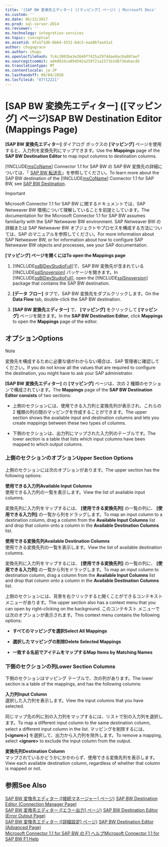 ```yaml
---
title: '[SAP BW 変換先エディター] ([マッピング] ページ) | Microsoft Docs'
ms.custom: ''
ms.date: 06/13/2017
ms.prod: sql-server-2014
ms.reviewer: ''
ms.technology: integration-services
ms.topic: conceptual
ms.assetid: dfa1f1d6-6b64-4331-bdc5-eaa8b7aa41a1
author: chugugrace
ms.author: chugu
ms.openlocfilehash: 7c4c2803be3e2649f7425a2974dae8ac0a80fae7
ms.sourcegitcommit: ad4d92dce894592a259721a1571b1d8736abacdb
ms.translationtype: MT
ms.contentlocale: ja-JP
ms.lasthandoff: 08/04/2020
ms.locfileid: "87712221"
---
```

# <a name="sap-bw-destination-editor-mappings-page"></a><span data-ttu-id="136c1-102">[SAP BW 変換先エディター] ([マッピング] ページ)</span><span class="sxs-lookup"><span data-stu-id="136c1-102">SAP BW Destination Editor (Mappings Page)</span></span>
  <span data-ttu-id="136c1-103">**[SAP BW 変換先エディター]** ダイアログ ボックスの **[マッピング]** ページを使用すると、入力列を変換先列にマップできます。</span><span class="sxs-lookup"><span data-stu-id="136c1-103">Use the **Mappings** page of the **SAP BW Destination Editor** to map input columns to destination columns.</span></span>  
  
 <span data-ttu-id="136c1-104">[!INCLUDE[msCoName](../../includes/msconame-md.md)] Connector 1.1 for SAP BW の SAP BW 変換先の詳細については、「 [SAP BW 転送先](sap-bw-destination.md)」を参照してください。</span><span class="sxs-lookup"><span data-stu-id="136c1-104">To learn more about the SAP BW destination of the [!INCLUDE[msCoName](../../includes/msconame-md.md)] Connector 1.1 for SAP BW, see [SAP BW Destination](sap-bw-destination.md).</span></span>  
  
> [!IMPORTANT]  
>  <span data-ttu-id="136c1-105">Microsoft Connector 1.1 for SAP BW に関するドキュメントでは、SAP Netweaver BW 環境について理解していることを前提としています。</span><span class="sxs-lookup"><span data-stu-id="136c1-105">The documentation for the Microsoft Connector 1.1 for SAP BW assumes familiarity with the SAP Netweaver BW environment.</span></span> <span data-ttu-id="136c1-106">SAP Netweaver BW の詳細または SAP Netweaver BW オブジェクトやプロセスを構成する方法については、SAP のマニュアルを参照してください。</span><span class="sxs-lookup"><span data-stu-id="136c1-106">For more information about SAP Netweaver BW, or for information about how to configure SAP Netweaver BW objects and processes, see your SAP documentation.</span></span>  
  
 <span data-ttu-id="136c1-107">**[マッピング] ページを開くには**</span><span class="sxs-lookup"><span data-stu-id="136c1-107">**To open the Mappings page**</span></span>  
  
1.  <span data-ttu-id="136c1-108">[!INCLUDE[ssBIDevStudioFull](../../includes/ssbidevstudiofull-md.md)]で、SAP BW 変換先が含まれている [!INCLUDE[ssISnoversion](../../includes/ssisnoversion-md.md)] パッケージを開きます。</span><span class="sxs-lookup"><span data-stu-id="136c1-108">In [!INCLUDE[ssBIDevStudioFull](../../includes/ssbidevstudiofull-md.md)], open the [!INCLUDE[ssISnoversion](../../includes/ssisnoversion-md.md)] package that contains the SAP BW destination.</span></span>  
  
2.  <span data-ttu-id="136c1-109">**[データ フロー]** タブで、SAP BW 変換先をダブルクリックします。</span><span class="sxs-lookup"><span data-stu-id="136c1-109">On the **Data Flow** tab, double-click the SAP BW destination.</span></span>  
  
3.  <span data-ttu-id="136c1-110">**[SAP BW 変換先エディター]** で、 **[マッピング]** をクリックして **[マッピング]** ページを開きます。</span><span class="sxs-lookup"><span data-stu-id="136c1-110">In the **SAP BW Destination Editor**, click **Mappings** to open the **Mappings** page of the editor.</span></span>  
  
## <a name="options"></a><span data-ttu-id="136c1-111">オプション</span><span class="sxs-lookup"><span data-stu-id="136c1-111">Options</span></span>  
  
> [!NOTE]  
>  <span data-ttu-id="136c1-112">変換先を構成するために必要な値がわからない場合は、SAP 管理者に確認してください。</span><span class="sxs-lookup"><span data-stu-id="136c1-112">If you do not know all the values that are required to configure the destination, you might have to ask your SAP administrator.</span></span>  
  
 <span data-ttu-id="136c1-113">**[SAP BW 変換先エディター]** の **[マッピング]** ページは、次の 2 種類のセクションで構成されています。</span><span class="sxs-lookup"><span data-stu-id="136c1-113">The **Mappings** page of the **SAP BW Destination Editor consists** of two sections:</span></span>  
  
-   <span data-ttu-id="136c1-114">上側のセクションには、使用できる入力列と変換先列が表示され、これらの 2 種類の列の間のマッピングを作成することができます。</span><span class="sxs-lookup"><span data-stu-id="136c1-114">The upper section shows the available input and destination columns and lets you create mappings between these two types of columns.</span></span>  
  
-   <span data-ttu-id="136c1-115">下側のセクションは、出力列にマップされた入力列のテーブルです。</span><span class="sxs-lookup"><span data-stu-id="136c1-115">The lower section is a table that lists which input columns have been mapped to which output columns.</span></span>  
  
### <a name="upper-section-options"></a><span data-ttu-id="136c1-116">上側のセクションのオプション</span><span class="sxs-lookup"><span data-stu-id="136c1-116">Upper Section Options</span></span>  
 <span data-ttu-id="136c1-117">上側のセクションには次のオプションがあります。</span><span class="sxs-lookup"><span data-stu-id="136c1-117">The upper section has the following options:</span></span>  
  
 <span data-ttu-id="136c1-118">**使用できる入力列**</span><span class="sxs-lookup"><span data-stu-id="136c1-118">**Available Input Columns**</span></span>  
 <span data-ttu-id="136c1-119">使用できる入力列の一覧を表示します。</span><span class="sxs-lookup"><span data-stu-id="136c1-119">View the list of available input columns.</span></span>  
  
 <span data-ttu-id="136c1-120">変換先列に入力列をマップするには、 **[使用できる変換先列]** の一覧の列に、 **[使用できる入力列]** の一覧から列をドラッグします。</span><span class="sxs-lookup"><span data-stu-id="136c1-120">To map an input column to a destination column, drag a column from the **Available Input Columns** list and drop that column onto a column in the **Available Destination Columns** list.</span></span>  
  
 <span data-ttu-id="136c1-121">**使用できる変換先列**</span><span class="sxs-lookup"><span data-stu-id="136c1-121">**Available Destination Columns**</span></span>  
 <span data-ttu-id="136c1-122">使用できる変換先列の一覧を表示します。</span><span class="sxs-lookup"><span data-stu-id="136c1-122">View the list of available destination columns.</span></span>  
  
 <span data-ttu-id="136c1-123">変換先列に入力列をマップするには、 **[使用できる変換先列]** の一覧の列に、 **[使用できる入力列]** の一覧から列をドラッグします。</span><span class="sxs-lookup"><span data-stu-id="136c1-123">To map an input column to destination column, drag a column from the **Available Input Columns** list and drop that column onto a column in the **Available Destination Columns** list.</span></span>  
  
 <span data-ttu-id="136c1-124">上側のセクションには、背景を右クリックすると開くことができるコンテキスト メニューがあります。</span><span class="sxs-lookup"><span data-stu-id="136c1-124">The upper section also has a context menu that you can open by right-clicking on the background.</span></span> <span data-ttu-id="136c1-125">このコンテキスト メニューでは次のオプションが表示されます。</span><span class="sxs-lookup"><span data-stu-id="136c1-125">This context menu contains the following options:</span></span>  
  
-   <span data-ttu-id="136c1-126">**すべてのマッピングを選択**</span><span class="sxs-lookup"><span data-stu-id="136c1-126">**Select All Mappings**</span></span>  
  
-   <span data-ttu-id="136c1-127">**選択したマッピングの削除**</span><span class="sxs-lookup"><span data-stu-id="136c1-127">**Delete Selected Mappings**</span></span>  
  
-   <span data-ttu-id="136c1-128">**一致する名前でアイテムをマップする**</span><span class="sxs-lookup"><span data-stu-id="136c1-128">**Map Items by Matching Names**</span></span>  
  
### <a name="lower-section-columns"></a><span data-ttu-id="136c1-129">下側のセクションの列</span><span class="sxs-lookup"><span data-stu-id="136c1-129">Lower Section Columns</span></span>  
 <span data-ttu-id="136c1-130">下側のセクションはマッピング テーブルで、次の列があります。</span><span class="sxs-lookup"><span data-stu-id="136c1-130">The lower section is a table of the mappings, and has the following columns:</span></span>  
  
 <span data-ttu-id="136c1-131">**入力列**</span><span class="sxs-lookup"><span data-stu-id="136c1-131">**Input Column**</span></span>  
 <span data-ttu-id="136c1-132">選択した入力列を表示します。</span><span class="sxs-lookup"><span data-stu-id="136c1-132">View the input columns that you have selected.</span></span>  
  
 <span data-ttu-id="136c1-133">同じマップ先の列に別の入力列をマップするには、リストで別の入力列を選択します。</span><span class="sxs-lookup"><span data-stu-id="136c1-133">To map a different input column to the same destination column, select a different input column in the list.</span></span> <span data-ttu-id="136c1-134">マッピングを削除するには、 **[\<ignore>]** を選択して、出力から入力列を除外します。</span><span class="sxs-lookup"><span data-stu-id="136c1-134">To remove a mapping, select **\<ignore>** to exclude the input column from the output.</span></span>  
  
 <span data-ttu-id="136c1-135">**変換先列**</span><span class="sxs-lookup"><span data-stu-id="136c1-135">**Destination Column**</span></span>  
 <span data-ttu-id="136c1-136">マップされているかどうかにかかわらず、使用できる変換先列を表示します。</span><span class="sxs-lookup"><span data-stu-id="136c1-136">View each available destination column, regardless of whether that column is mapped or not.</span></span>  
  
## <a name="see-also"></a><span data-ttu-id="136c1-137">参照</span><span class="sxs-lookup"><span data-stu-id="136c1-137">See Also</span></span>  
 <span data-ttu-id="136c1-138">[SAP BW 変換先エディター &#40;[接続マネージャー] ページ&#41;](sap-bw-destination-editor-connection-manager-page.md) </span><span class="sxs-lookup"><span data-stu-id="136c1-138">[SAP BW Destination Editor &#40;Connection Manager Page&#41;](sap-bw-destination-editor-connection-manager-page.md) </span></span>  
 <span data-ttu-id="136c1-139">[SAP BW 変換先エディター &#40;[エラー出力] ページ&#41;](sap-bw-destination-editor-error-output-page.md) </span><span class="sxs-lookup"><span data-stu-id="136c1-139">[SAP BW Destination Editor &#40;Error Output Page&#41;](sap-bw-destination-editor-error-output-page.md) </span></span>  
 <span data-ttu-id="136c1-140">[SAP BW 変換先エディター &#40;[詳細設定] ページ&#41;](sap-bw-destination-editor-advanced-page.md) </span><span class="sxs-lookup"><span data-stu-id="136c1-140">[SAP BW Destination Editor &#40;Advanced Page&#41;](sap-bw-destination-editor-advanced-page.md) </span></span>  
 [<span data-ttu-id="136c1-141">Microsoft Connector 1.1 for SAP BW の F1 ヘルプ</span><span class="sxs-lookup"><span data-stu-id="136c1-141">Microsoft Connector 1.1 for SAP BW F1 Help</span></span>](../microsoft-connector-for-sap-bw-f1-help.md)  
  
  

